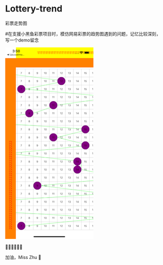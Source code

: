 # Lottery-trend
彩票走势图

#在支援小黑鱼彩票项目时，模仿网易彩票的趋势图遇到的问题，记忆比较深刻，写一个demo留念

![image](https://github.com/base0225/images/blob/master/7.png)

🦋🐭🐤🐙🐳🍄

加油，Miss Zhu 🌸
